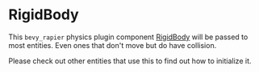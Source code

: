 # RigidBody

This `bevy_rapier` physics plugin component [RigidBody](https://rapier.rs/docs/user_guides/bevy_plugin/rigid_bodies) will be passed to most entities. Even ones that don't move but do have collision.

Please check out other entities that use this to find out how to initialize it.
